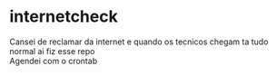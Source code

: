 # internetcheck
Cansei de reclamar da internet e quando os tecnicos chegam ta tudo normal ai fiz esse repo  
Agendei com o crontab

